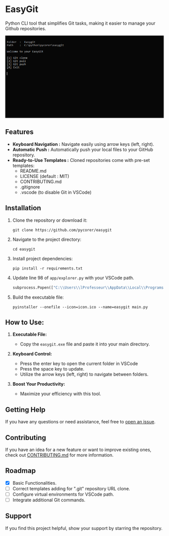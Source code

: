 # EasyGit

Python CLI tool that simplifies Git tasks, making it easier to manage your Github repositories.

![](image.png)

## Features

- **Keyboard Navigation :** Navigate easily using arrow keys (left, right).
- **Automatic Push :** Automatically push your local files to your GitHub repository.
- **Ready-to-Use Templates :** Cloned repositories come with pre-set templates:
  - README.md
  - LICENSE (default : MIT)
  - CONTRIBUTING.md
  - .gitignore
  - .vscode (to disable Git in VSCode)

## Installation

1. Clone the repository or download it:

   ```shell
   git clone https://github.com/pycorer/easygit
   ```

2. Navigate to the project directory:

   ```shell
   cd easygit
   ```

3. Install project dependencies:

   ```shell
   pip install -r requirements.txt
   ```
4. Update line 98 of `app/explorer.py` with your VSCode path.

   ```python
   subprocess.Popen(["C:\\Users\\lProfesseur\\AppData\\Local\\Programs\\Microsoft VS Code\\Code.exe", "."], stdout=devnull, stderr=devnull)
   ```

5. Build the executable file:

   ```shell
   pyinstaller --onefile --icon=icon.ico --name=easygit main.py
   ```

## How to Use:

1. **Executable File:**
   - Copy the `easygit.exe` file and paste it into your main directory.

2. **Keyboard Control:**
   - Press the enter key to open the current folder in VSCode
   - Press the space key to update.
   - Utilize the arrow keys (left, right) to navigate between folders.

3. **Boost Your Productivity:**
   - Maximize your efficiency with this tool.

## Getting Help

If you have any questions or need assistance, feel free to [open an issue](https://github.com/pycorer/easygit/issues).

## Contributing

If you have an idea for a new feature or want to improve existing ones, check out [CONTRIBUTING.md](CONTRIBUTING.md) for more information.

## Roadmap
- [x] Basic Functionalities.
- [ ] Correct templates adding for ".git" repository URL clone.
- [ ] Configure virtual environments for VSCode path.
- [ ] Integrate additional Git commands.

## Support

If you find this project helpful, show your support by starring the repository.